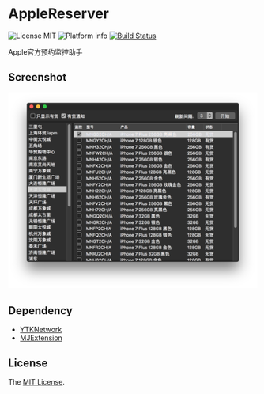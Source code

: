 # AppleReserver

![License MIT](https://img.shields.io/github/license/mashape/apistatus.svg)
![Platform info](https://img.shields.io/badge/platform-macOS-lightgrey.svg)
[![Build Status](https://travis-ci.org/Sunnyyoung/AppleReserver.svg?branch=master)](https://travis-ci.org/Sunnyyoung/AppleReserver)

Apple官方预约监控助手

## Screenshot

![](Screenshot/Window.png)

## Dependency
- [YTKNetwork](https://github.com/yuantiku/YTKNetwork)
- [MJExtension](https://github.com/CoderMJLee/MJExtension)

## License
The [MIT License](LICENSE).
